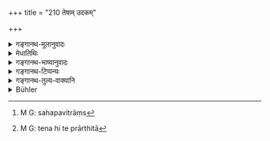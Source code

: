 +++
title = "210 तेषाम् उदकम्"

+++

<details><summary>गङ्गानथ-मूलानुवादः</summary>

Having presented to them water, and also sesamum along with kuśa-blade, the Brāhmaṇa, permitted by the Brāhmaṇas collectively, should make an offering into fire.—(210)
</details>

<details><summary>मेधातिथिः</summary>

अनुलिप्तेषु स्रग्विषु सुरभिधूपाञ् जिघ्रत्सु अर्घोदकम् उपनेतव्यम् । तेनैव **सपवित्रांस्**[^३६३] **तिलान् अपि** । पवित्रशब्दो दर्भेषु वर्तते । **तेषां** ब्राह्मणानाम् **उदकम् आनीय** दत्वा तैर् **अनुज्ञातो** **ऽग्नौ** होमं **कुर्यात्** । **ब्राह्मणैर् अनुज्ञातः कुर्याद्** इति संबन्धः । **सह** सर्वे युगपद् अनुज्ञां दद्युः । 


[^३६३]:
     M G: sahapavitrāṃs

- अनुज्ञापनवाक्यम् अपि सामर्थ्यप्राप्तम् । न हि ते ऽप्रार्थिता[^३६४] अनुजानीरन् । ततश् च "अग्नौ कर्वाणि, करिष्ये" इत्य् एवमादीनि प्रश्नवाक्यानि लभ्यन्ते । अनुज्ञावाक्यम् अपि सामर्थ्यात् प्राप्तम् । सर्वं चैतत् साधुभिः शब्दैः कर्तव्यम् । प्रदर्शितं चैतत् गृह्यकारैः "अग्नौ करवाणि करिष्ये इति चानुज्ञापयेद् ॐकुर्व् इत्य् एवं ब्रूह्युः" ॥ ३.२०० ॥


[^३६४]:
     M G: tena hi te prārthitā
</details>

<details><summary>गङ्गानथ-भाष्यानुवादः</summary>

When the Brāhmaṇas have been smeared with perfumes, adorned with garlands and have smelt the incense, the water-offering should be presented; and, along with this, also sesamum along with
*Kuśa-blade*;—the term ‘*pavitra*’ being used in the sense of *Kuśa
grass*.

‘*Having presented*,’— offered—water to the Brāhmaṇas, and being permitted by them, one should offer libations into fire. The construction is—‘*brāhmaṇaiḥ anujñātaḥ kuryāt*.’

‘*Collectively*’—*i.e*., all the Brāhmaṇas should give the permission together.

This necessity of obtaining permission implies also the use of some words to be addressed in seeking the permission; they could not grant the permission without being asked for it. From this it follows that the words to be used should be such as—‘May I make the offering into fire,’ ‘I shall make it,’ and so forth. The use of words for according the permission is also hereby implied. All this should be done by means of correct forms, of words; this has been shown by the authors of
*Gṛhyasūtras*—‘He should seek their permission with such words as, *May
I make the offering into fire*—*may I do it*; and they should say, *Yes do it*.’— (210).
</details>

<details><summary>गङ्गानथ-टिप्पन्यः</summary>

“Water-bringing is a Northern-custom according to Āpastamba
2.17.17.”—Hopkins.
</details>

<details><summary>गङ्गानथ-तुल्य-वाक्यानि</summary>

*Viṣṇu* (73.12).—(See above.)

*Baudhāyana* (2.8.7).—(See above.)

*Āpastamba Dharmasūtra* (2.17.17-9).—‘When they have taken their seats,
the water-vessels should be placed in their hands; then he asks
them—*may this be taken up and offered into the fire*;—on being
permitted by them with the words—*you are at liberty to take it up and
offer into the fire*,—he shall take it up and pour the oblation into the
fire.’

*Yājñavalkya* (1.235).—‘Having offered to them the *Arghya* and taking
the droppings (from their hands) into the vessels, in the prescribed
form, he shall over-turn them on the ground, with the mantra *Pitṛbhyaḥ
sthānamasi*.’

*Āśvalāyana Gṛhyasūtra* (4.7.5-7).—‘Having offered the water, and having
offered the seat in the form of kuśa-blades twisted twice,—he shall
offer water.’
</details>

<details><summary>Bühler</summary>

210	Having presented to them water, sesamum grains, and blades of Kusa grass, the Brahmana (sacrificer) shall offer (oblations) in the sacred fire, after having received permission (to do so) from (all) the Brahmana (guests) conjointly.
</details>
